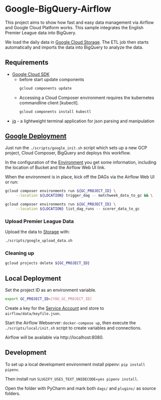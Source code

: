 # Google-BigQuery-Airflow
This project aims to show how fast and easy data management via Airflow and Google Cloud Platform works. 
This sample integrates the English Premier League data into BigQuery.

We load the daily data in [Google Cloud Storage](https://console.cloud.google.com/storage/browser).
The ETL job then starts automatically and imports the data into BigQuery to analyze the data.

## Requirements
 * [Google Cloud SDK](https://cloud.google.com/sdk/install)
    * before start update components
        ```bash
        gcloud components update
        ```
    * Accessing a Cloud Composer environment requires the kubernetes commandline client [kubectl].
        ```bash
        gcloud components install kubectl
        ```
 * [jq](https://stedolan.github.io/jq/) - a lightweight terminal application for json parsing and manipulation

## [Google Deployment](https://cloud.google.com/composer/docs/quickstart)
Just run the `./scripts/google_init.sh` script which sets up a new GCP project, 
Cloud Composer, BigQuery and deploys this workflow.

In the configuration of the [Environment](https://console.cloud.google.com/composer) you get some information, including the location of Bucket and the Airflow Web UI link.

When the environment is in place, kick off the DAGs via the Airflow Web UI or run:
```bash
gcloud composer environments run ${GC_PROJECT_ID} \
	 --location ${LOCATION} trigger_dag -- matchweek_data_to_gc && \

gcloud composer environments run ${GC_PROJECT_ID} \
	 --location ${LOCATION} list_dag_runs -- scorer_data_to_gc
```

### Upload Premier League Data
Upload the data to [Storage](https://console.cloud.google.com/storage) with:
```bash
./scripts/google_upload_data.sh
```

### Cleaning up
```bash
gcloud projects delete ${GC_PROJECT_ID}
```

## Local Deployment
Set the project ID as an environment variable.
```bash
export GC_PROJECT_ID=[YOU_GC_PROJECT_ID]
```
 
Create a key for the [Service Account](https://console.cloud.google.com/iam-admin/serviceaccounts) 
and store to `airflow/data/keyfile.json`.

Start the Airflow Webserver: `docker-compose up`, then execute the `./scripts/local/init.sh` script to create variables and connections.

Airflow will be available via http://localhost:8080.

## Development
To set up a local development environment install pipenv: `pip install pipenv`.

Then install run `SLUGIFY_USES_TEXT_UNIDECODE=yes pipenv install`.

Open the folder with PyCharm and mark both `dags/` and `plugins/` as source folders.
